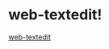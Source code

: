 # web-textedit!
[web-textedit](https://user-images.githubusercontent.com/107451824/176879067-2226fb49-ca10-441f-96d9-e2ed2fe84ddb.png)
